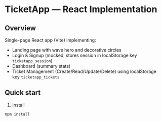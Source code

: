 # TicketApp — React Implementation

## Overview
Single-page React app (Vite) implementing:
- Landing page with wave hero and decorative circles
- Login & Signup (mocked, stores session in localStorage key `ticketapp_session`)
- Dashboard (summary stats)
- Ticket Management (Create/Read/Update/Delete) using localStorage key `ticketapp_tickets`

## Quick start
1. Install
```bash
npm install
